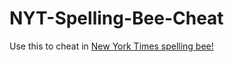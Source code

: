 # NYT-Spelling-Bee-Cheat
Use this to cheat in [New York Times spelling bee!](https://www.nytimes.com/puzzles/spelling-bee)
